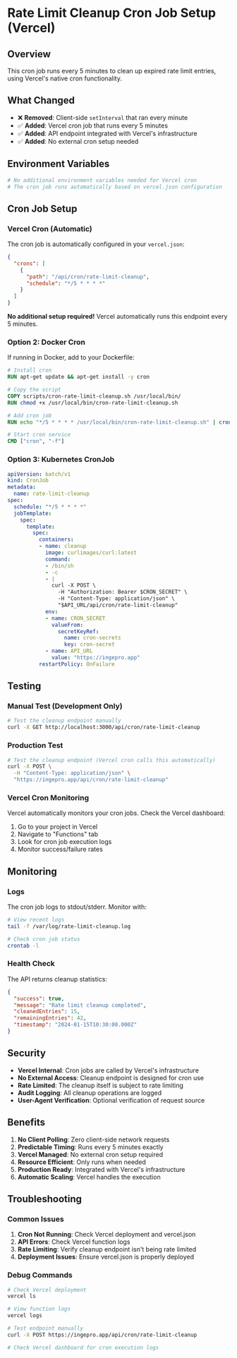 # Rate Limit Cleanup Cron Job Setup (Vercel)

## Overview
This cron job runs every 5 minutes to clean up expired rate limit entries, using Vercel's native cron functionality.

## What Changed
- ❌ **Removed**: Client-side `setInterval` that ran every minute
- ✅ **Added**: Vercel cron job that runs every 5 minutes
- ✅ **Added**: API endpoint integrated with Vercel's infrastructure
- ✅ **Added**: No external cron setup needed

## Environment Variables
```bash
# No additional environment variables needed for Vercel cron
# The cron job runs automatically based on vercel.json configuration
```

## Cron Job Setup

### Vercel Cron (Automatic)
The cron job is automatically configured in your `vercel.json`:

```json
{
  "crons": [
    {
      "path": "/api/cron/rate-limit-cleanup",
      "schedule": "*/5 * * * *"
    }
  ]
}
```

**No additional setup required!** Vercel automatically runs this endpoint every 5 minutes.

### Option 2: Docker Cron
If running in Docker, add to your Dockerfile:
```dockerfile
# Install cron
RUN apt-get update && apt-get install -y cron

# Copy the script
COPY scripts/cron-rate-limit-cleanup.sh /usr/local/bin/
RUN chmod +x /usr/local/bin/cron-rate-limit-cleanup.sh

# Add cron job
RUN echo "*/5 * * * * /usr/local/bin/cron-rate-limit-cleanup.sh" | crontab -

# Start cron service
CMD ["cron", "-f"]
```

### Option 3: Kubernetes CronJob
```yaml
apiVersion: batch/v1
kind: CronJob
metadata:
  name: rate-limit-cleanup
spec:
  schedule: "*/5 * * * *"
  jobTemplate:
    spec:
      template:
        spec:
          containers:
          - name: cleanup
            image: curlimages/curl:latest
            command:
            - /bin/sh
            - -c
            - |
              curl -X POST \
                -H "Authorization: Bearer $CRON_SECRET" \
                -H "Content-Type: application/json" \
                "$API_URL/api/cron/rate-limit-cleanup"
            env:
            - name: CRON_SECRET
              valueFrom:
                secretKeyRef:
                  name: cron-secrets
                  key: cron-secret
            - name: API_URL
              value: "https://ingepro.app"
          restartPolicy: OnFailure
```

## Testing

### Manual Test (Development Only)
```bash
# Test the cleanup endpoint manually
curl -X GET http://localhost:3000/api/cron/rate-limit-cleanup
```

### Production Test
```bash
# Test the cleanup endpoint (Vercel cron calls this automatically)
curl -X POST \
  -H "Content-Type: application/json" \
  "https://ingepro.app/api/cron/rate-limit-cleanup"
```

### Vercel Cron Monitoring
Vercel automatically monitors your cron jobs. Check the Vercel dashboard:
1. Go to your project in Vercel
2. Navigate to "Functions" tab
3. Look for cron job execution logs
4. Monitor success/failure rates

## Monitoring

### Logs
The cron job logs to stdout/stderr. Monitor with:
```bash
# View recent logs
tail -f /var/log/rate-limit-cleanup.log

# Check cron job status
crontab -l
```

### Health Check
The API returns cleanup statistics:
```json
{
  "success": true,
  "message": "Rate limit cleanup completed",
  "cleanedEntries": 15,
  "remainingEntries": 42,
  "timestamp": "2024-01-15T10:30:00.000Z"
}
```

## Security
- **Vercel Internal**: Cron jobs are called by Vercel's infrastructure
- **No External Access**: Cleanup endpoint is designed for cron use
- **Rate Limited**: The cleanup itself is subject to rate limiting
- **Audit Logging**: All cleanup operations are logged
- **User-Agent Verification**: Optional verification of request source

## Benefits
1. **No Client Polling**: Zero client-side network requests
2. **Predictable Timing**: Runs every 5 minutes exactly
3. **Vercel Managed**: No external cron setup required
4. **Resource Efficient**: Only runs when needed
5. **Production Ready**: Integrated with Vercel's infrastructure
6. **Automatic Scaling**: Vercel handles the execution

## Troubleshooting

### Common Issues
1. **Cron Not Running**: Check Vercel deployment and vercel.json
2. **API Errors**: Check Vercel function logs
3. **Rate Limiting**: Verify cleanup endpoint isn't being rate limited
4. **Deployment Issues**: Ensure vercel.json is properly deployed

### Debug Commands
```bash
# Check Vercel deployment
vercel ls

# View function logs
vercel logs

# Test endpoint manually
curl -X POST https://ingepro.app/api/cron/rate-limit-cleanup

# Check Vercel dashboard for cron execution logs
```
